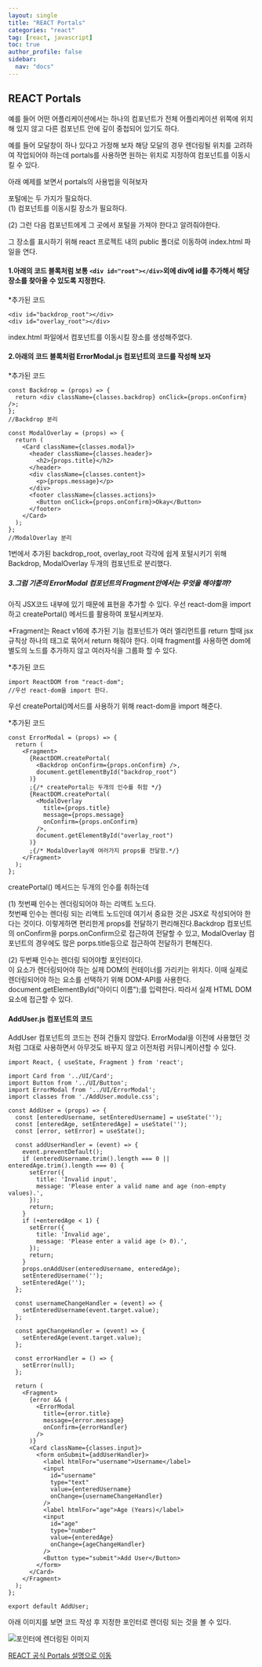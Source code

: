 ```yaml
---
layout: single
title: "REACT Portals"
categories: "react"
tag: [react, javascript]
toc: true
author_profile: false
sidebar:
  nav: "docs"
---
```


## REACT Portals

예를 들어 어떤 어플리케이션에서는 하나의 컴포넌트가 전체 어플리케이션 위쪽에 위치해 있지 않고 다른 컴포넌트 안에 깊이 중첩되어 있기도 하다.

예를 들어 모달창이 하나 있다고 가정해 보자 해당 모달의 경우 렌더링될 위치를 고려하여 작업되어야 하는데 portals를 사용하면 원하는 위치로 지정하여 컴포넌트를 이동시킬 수 있다.

아래 예제를 보면서 portals의 사용법을 익혀보자

포털에는 두 가지가 필요하다.\
(1) 컴포넌트를 이동시킬 장소가 필요하다.

(2) 그런 다음 컴포넌트에게 그 곳에서 포털을 가져야 한다고 알려줘야한다.

그 장소를 표시하기 위해 react 프로젝트 내의 public 폴더로 이동하여 index.html 파일을 연다.

#### 1.아래의 코드 블록처럼 보통 `<div id="root"></div>`외에 div에 id를 추가해서 해당 장소를 찾아올 수 있도록 지정한다.

*추가된 코드

```
<div id="backdrop_root"></div>
<div id="overlay_root"></div>
```

index.html 파일에서 컴포넌트를 이동시킬 장소를 생성해주었다.

#### 2.아래의 코드 블록처럼 ErrorModal.js 컴포넌트의 코드를 작성해 보자

*추가된 코드
```
const Backdrop = (props) => {
  return <div className={classes.backdrop} onClick={props.onConfirm} />;
};
//Backdrop 분리

const ModalOverlay = (props) => {
  return (
    <Card className={classes.modal}>
      <header className={classes.header}>
        <h2>{props.title}</h2>
      </header>
      <div className={classes.content}>
        <p>{props.message}</p>
      </div>
      <footer className={classes.actions}>
        <Button onClick={props.onConfirm}>Okay</Button>
      </footer>
    </Card>
  );
};
//ModalOverlay 분리
```

1번에서 추가된 backdrop_root, overlay_root 각각에 쉽게 포털시키기 위해 Backdrop, ModalOverlay 두개의 컴포넌트로 분리했다.

##### 3.그럼 기존의 ErrorModal 컴포넌트의 Fragment안에서는 무엇을 해야할까?

아직 JSX코드 내부에 있기 때문에 표현을 추가할 수 있다. 우선 react-dom을 import 하고 createPortal() 메서드를 활용하여 포털시켜보자.

*Fragment는 React v16에 추가된 기능
컴포넌트가 여러 엘리먼트를 return 할때 jsx규칙상 하나의 태그로 묶어서 return 해줘야 한다. 이때 fragment를 사용하면 dom에 별도의 노드를 추가하지 않고 여러자식을 그룹화 할 수 있다.

*추가된 코드
```
import ReactDOM from "react-dom";
//우선 react-dom을 import 한다.
```

우선 createPortal()메서드를 사용하기 위해 react-dom을 import 해준다.

*추가된 코드
```
const ErrorModal = (props) => {
  return (
    <Fragment>
      {ReactDOM.createPortal(
        <Backdrop onConfirm={props.onConfirm} />,
        document.getElementById("backdrop_root")
      )}
      ;{/* createPortal는 두개의 인수를 취함 */}
      {ReactDOM.createPortal(
        <ModalOverlay
          title={props.title}
          message={props.message}
          onConfirm={props.onConfirm}
        />,
        document.getElementById("overlay_root")
      )}
      ;{/* ModalOverlay에 여러가지 props를 전달함.*/}
    </Fragment>
  );
};
```

createPortal() 메서드는 두개의 인수를 취하는데

(1) 첫번째 인수는 렌더링되어야 하는 리액트 노드다.\
첫번째 인수는 렌더링 되는 리액트 노드인데 여기서 중요한 것은 JSX로 작성되어야 한다는 것이다. 이렇게하면 편리한게 props를 전달하기 편리해진다.Backdrop 컴포넌트의 onConfirm을 porps.onConfirm으로 접근하여 전달할 수 있고, ModalOverlay 컴포넌트의 경우에도 많은 porps.title등으로 접근하여 전달하기 편해진다.

(2) 두번째 인수는 렌더링 되어야할 포인터이다.\
이 요소가 렌더링되어야 하는 실제 DOM의 컨테이너를 가리키는 위치다.
이때 실제로 렌더링되어야 하는 요소를 선택하기 위해 DOM-API를 사용한다.
document.getElementById("아이디 이름");를 입력한다.
따라서 실제 HTML DOM 요소에 접근할 수 있다.


#### AddUser.js 컴포넌트의 코드

AddUser 컴포넌트의 코드는 전혀 건들지 않았다.
ErrorModal을 이전에  사용했던 것처럼 그대로 사용하면서 아무것도 바꾸지 않고 이전처럼 커뮤니케이션할 수 있다.
```
import React, { useState, Fragment } from 'react';

import Card from '../UI/Card';
import Button from '../UI/Button';
import ErrorModal from '../UI/ErrorModal';
import classes from './AddUser.module.css';

const AddUser = (props) => {
  const [enteredUsername, setEnteredUsername] = useState('');
  const [enteredAge, setEnteredAge] = useState('');
  const [error, setError] = useState();

  const addUserHandler = (event) => {
    event.preventDefault();
    if (enteredUsername.trim().length === 0 || enteredAge.trim().length === 0) {
      setError({
        title: 'Invalid input',
        message: 'Please enter a valid name and age (non-empty values).',
      });
      return;
    }
    if (+enteredAge < 1) {
      setError({
        title: 'Invalid age',
        message: 'Please enter a valid age (> 0).',
      });
      return;
    }
    props.onAddUser(enteredUsername, enteredAge);
    setEnteredUsername('');
    setEnteredAge('');
  };

  const usernameChangeHandler = (event) => {
    setEnteredUsername(event.target.value);
  };

  const ageChangeHandler = (event) => {
    setEnteredAge(event.target.value);
  };

  const errorHandler = () => {
    setError(null);
  };

  return (
    <Fragment>
      {error && (
        <ErrorModal
          title={error.title}
          message={error.message}
          onConfirm={errorHandler}
        />
      )}
      <Card className={classes.input}>
        <form onSubmit={addUserHandler}>
          <label htmlFor="username">Username</label>
          <input
            id="username"
            type="text"
            value={enteredUsername}
            onChange={usernameChangeHandler}
          />
          <label htmlFor="age">Age (Years)</label>
          <input
            id="age"
            type="number"
            value={enteredAge}
            onChange={ageChangeHandler}
          />
          <Button type="submit">Add User</Button>
        </form>
      </Card>
    </Fragment>
  );
};

export default AddUser;
```

아래 이미지를 보면 코드 작성 후 지정한 포인터로 렌더링 되는 것을 볼 수 있다.

![포인터에 렌더링된 이미지](/images/portals_img1.png "Optional title")

[REACT 공식 Portals 설명으로 이동](https://ko.reactjs.org/docs/portals.html#gatsby-focus-wrapper)

